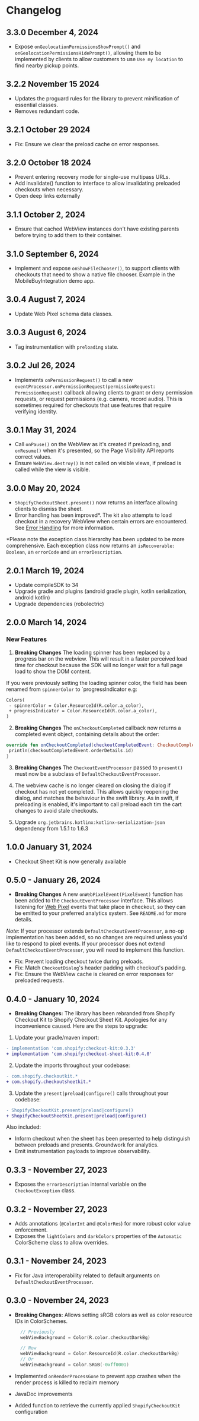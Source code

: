 # Changelog

## 3.3.0 December 4, 2024

- Expose `onGeolocationPermissionsShowPrompt()` and `onGeolocationPermissionsHidePrompt()`, allowing them to be implemented by clients to allow customers to use `Use my location` to find nearby pickup points.

## 3.2.2 November 15 2024

- Updates the proguard rules for the library to prevent minification of essential classes.
- Removes redundant code.

## 3.2.1 October 29 2024

- Fix: Ensure we clear the preload cache on error responses.

## 3.2.0 October 18 2024

- Prevent entering recovery mode for single-use multipass URLs.
- Add invalidate() function to interface to allow invalidating preloaded checkouts when necessary.
- Open deep links externally

## 3.1.1 October 2, 2024

- Ensure that cached WebView instances don't have existing parents before trying to add them to their container.

## 3.1.0 September 6, 2024

- Implement and expose `onShowFileChooser()`, to support clients with checkouts that need to show a native file chooser. Example in the MobileBuyIntegration demo app.

## 3.0.4 August 7, 2024

- Update Web Pixel schema data classes.

## 3.0.3 August 6, 2024

- Tag instrumentation with `preloading` state.

## 3.0.2 Jul 26, 2024

- Implements `onPermissionRequest()` to call a new `eventProcessor.onPermissionRequest(permissionRequest: PermissionRequest)` callback allowing clients to grant or deny permission requests, or request permissions (e.g. camera, record audio). This is sometimes required for checkouts that use features that require verifying identity.

## 3.0.1 May 31, 2024

- Call `onPause()` on the WebView as it's created if preloading, and `onResume()` when it's presented, so the Page Visibility API reports correct values.
- Ensure `WebView.destroy()` is not called on visible views, if preload is called while the view is visible.

## 3.0.0 May 20, 2024

- `ShopifyCheckoutSheet.present()` now returns an interface allowing clients to dismiss the sheet.
- Error handling has been improved\*. The kit also attempts to load checkout in a recovery WebView when certain errors are encountered. See [Error Handling](https://github.com/Shopify/checkout-sheet-kit-android#error-handling) for more information.

\*Please note the exception class hierarchy has been updated to be more comprehensive. Each exception class now returns an `isRecoverable: Boolean`, an `errorCode` and an `errorDescription`.

## 2.0.1 March 19, 2024

- Update compileSDK to 34
- Upgrade gradle and plugins (android gradle plugin, kotlin serialization, android kotlin)
- Upgrade dependencies (robolectric)

## 2.0.0 March 14, 2024

### New Features

1. **Breaking Changes** The loading spinner has been replaced by a progress bar on the webview. This will result in a faster perceived load time for checkout because the SDK will no longer wait for a full page load to show the DOM content.

If you were previously setting the loading spinner color, the field has been renamed from `spinnerColor` to `progressIndicator e.g:

```diff
Colors(
 - spinnerColor = Color.ResourceId(R.color.a_color),
 + progressIndicator = Color.ResourceId(R.color.a_color),
)
```

2. **Breaking Changes** The `onCheckoutCompleted` callback now returns a completed event object, containing details about the order:

```kotlin
override fun onCheckoutCompleted(checkoutCompletedEvent: CheckoutCompletedEvent) {
 println(checkoutCompletedEvent.orderDetails.id)
}
```

3. **Breaking Changes** The `CheckoutEventProcessor` passed to `present()` must now be a subclass of `DefaultCheckoutEventProcessor`.

4. The webview cache is no longer cleared on closing the dialog if checkout has not yet completed. This allows quickly reopening the dialog, and matches the behaviour in the swift library. As in swift, if preloading is enabled, it's important to call preload each tim the cart changes to avoid stale checkouts.

5. Upgrade `org.jetbrains.kotlinx:kotlinx-serialization-json` dependency from 1.5.1 to 1.6.3

## 1.0.0 January 31, 2024

- Checkout Sheet Kit is now generally available

## 0.5.0 - January 26, 2024

- **Breaking Changes** A new `onWebPixelEvent(PixelEvent)` function has been added to the `CheckoutEventProcessor` interface. This allows listening for [Web Pixel](https://shopify.dev/docs/apps/marketing/pixels) events that take place in checkout, so they can be emitted to your preferred analytics system. See `README.md` for more details.

_Note_: If your processor extends `DefaultCheckoutEventProcessor`, a no-op implementation has been added, so no changes are required unless you'd like to respond to pixel events. If your processor does not extend `DefaultCheckoutEventProcessor`, you will need to implement this function.

- Fix: Prevent loading checkout twice during preloads.
- Fix: Match `CheckoutDialog`'s header padding with checkout's padding.
- Fix: Ensure the WebView cache is cleared on error responses for preloaded requests.

## 0.4.0 - January 10, 2024

- **Breaking Changes:** The library has been rebranded from Shopify Checkout Kit to Shopify Checkout Sheet Kit. Apologies for any inconvenience caused. Here are the steps to upgrade:

1. Update your gradle/maven import:

```diff
- implementation 'com.shopify:checkout-kit:0.3.3'
+ implementation 'com.shopify:checkout-sheet-kit:0.4.0'
```

2. Update the imports throughout your codebase:

```diff
- com.shopify.checkoutkit.*
+ com.shopify.checkoutsheetkit.*
```

3. Update the `present|preload|configure()` calls throughout your codebase:

```diff
- ShopifyCheckoutKit.present|preload|configure()
+ ShopifyCheckoutSheetKit.present|preload|configure()
```

Also included:

- Inform checkout when the sheet has been presented to help distinguish between preloads and presents. Groundwork for analytics.
- Emit instrumentation payloads to improve observability.

## 0.3.3 - November 27, 2023

- Exposes the `errorDescription` internal variable on the `CheckoutException` class.

## 0.3.2 - November 27, 2023

- Adds annotations (`@ColorInt` and `@ColorRes`) for more robust color value enforcement.
- Exposes the `lightColors` and `darkColors` properties of the `Automatic` ColorScheme class to allow overrides.

## 0.3.1 - November 24, 2023

- Fix for Java interoperability related to default arguments on `DefaultCheckoutEventProcessor`.

## 0.3.0 - November 24, 2023

- **Breaking Changes:** Allows setting sRGB colors as well as color resource IDs in ColorSchemes.

  ```kotlin
    // Previously
    webViewBackground = Color(R.color.checkoutDarkBg)

    // Now
    webViewBackground = Color.ResourceId(R.color.checkoutDarkBg)
    // Or
    webViewBackground = Color.SRGB(-0xff0001)
  ```

- Implemented `onRenderProcessGone` to prevent app crashes when the render process is killed to reclaim memory
- JavaDoc improvements
- Added function to retrieve the currently applied `ShopifyCheckoutKit` configuration

